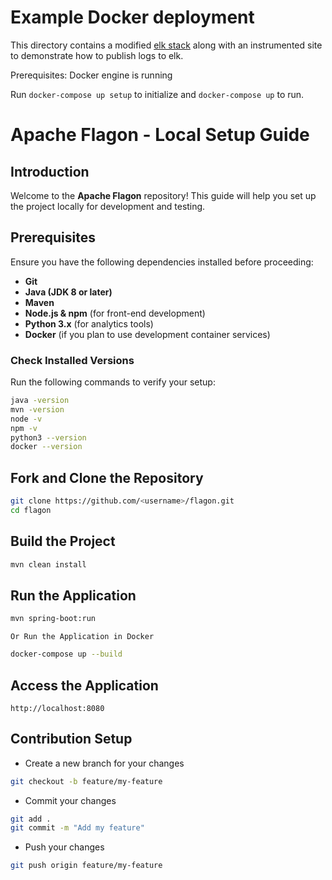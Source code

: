 # Example Docker deployment

This directory contains a modified [elk stack](https://github.com/deviantony/docker-elk) along with an instrumented site
to demonstrate how to publish logs to elk.

Prerequisites: Docker engine is running

Run `docker-compose up setup` to initialize and `docker-compose up` to run.

# Apache Flagon - Local Setup Guide

## Introduction
Welcome to the **Apache Flagon** repository! This guide will help you set up the project locally for development and testing.

## Prerequisites
Ensure you have the following dependencies installed before proceeding:

- **Git**
- **Java (JDK 8 or later)**
- **Maven**
- **Node.js & npm** (for front-end development)
- **Python 3.x** (for analytics tools)
- **Docker** (if you plan to use development container services)

### Check Installed Versions
Run the following commands to verify your setup:

```bash
java -version
mvn -version
node -v
npm -v
python3 --version
docker --version
```

## Fork and Clone the Repository

```bash
git clone https://github.com/<username>/flagon.git
cd flagon
```

## Build the Project

```bash
mvn clean install
```

## Run the Application

```bash
mvn spring-boot:run
```

```Or Run the Application in Docker```

```bash
docker-compose up --build
```
## Access the Application

```http://localhost:8080```

## Contribution Setup
- Create a new branch for your changes

```bash
git checkout -b feature/my-feature
```

- Commit your changes

```bash
git add .
git commit -m "Add my feature"
```

- Push your changes

```bash
git push origin feature/my-feature
```